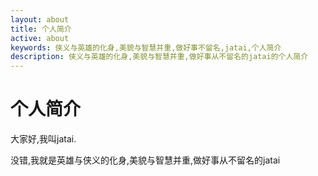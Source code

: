 ```yaml
---
layout: about
title: 个人简介
active: about
keywords: 侠义与英雄的化身,美貌与智慧并重,做好事不留名,jatai,个人简介
description: 侠义与英雄的化身,美貌与智慧并重,做好事从不留名的jatai的个人简介
---
```


# 个人简介

大家好,我叫jatai.

没错,我就是英雄与侠义的化身,美貌与智慧并重,做好事从不留名的jatai



